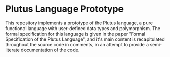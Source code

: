 # Plutus Language Prototype

This repository implements a prototype of the Plutus language, a pure
functional language with user-defined data types and polymorphism. The formal
specification for this language is given in the paper "Formal Specification
of the Plutus Language", and it's main content is recapitulated throughout
the source code in comments, in an attempt to provide a semi-literate
documentation of the code.